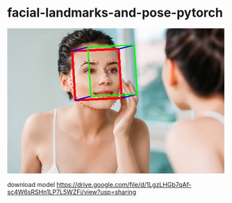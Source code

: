 # facial-landmarks-and-pose-pytorch

![image](https://github.com/garymarz/facial-landmarks-and-pose-pytorch/blob/main/Demo4.jpg)

download model https://drive.google.com/file/d/1LgzLHGb7qAf-sc4W6sRSHn1LP7L5WZFi/view?usp=sharing
